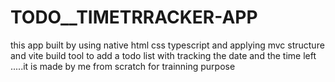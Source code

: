 # TODO__TIMETRRACKER-APP
this app built by using native html css typescript and applying mvc structure and vite build tool to add a todo list with tracking the date and the time left .....it is made by me from scratch for trainning purpose
